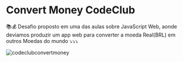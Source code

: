 # Convert Money CodeClub

📚💰 Desafio proposto em uma das aulas sobre JavaScript Web, aonde deviamos produzir um app web para converter a moeda Real(BRL) em outros Moedas do mundo ⤵⤵⤵

![codeclubconvertmoney](https://user-images.githubusercontent.com/87347314/143511215-47691aa9-7d4a-4865-991f-7dbb3dc0d876.png)

